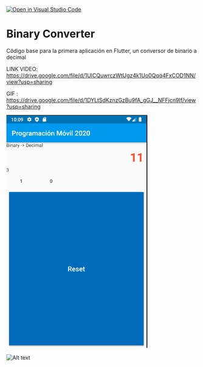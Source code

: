 [![Open in Visual Studio Code](https://classroom.github.com/assets/open-in-vscode-f059dc9a6f8d3a56e377f745f24479a46679e63a5d9fe6f495e02850cd0d8118.svg)](https://classroom.github.com/online_ide?assignment_repo_id=7173769&assignment_repo_type=AssignmentRepo)
# Binary Converter

Código base para la primera aplicación en Flutter, un conversor de binario a decimal

LINK VIDEO: https://drive.google.com/file/d/1UlCQuwrczWtUgz4k1Uo0Qqq4FxCOD1NN/view?usp=sharing 

GIF : https://drive.google.com/file/d/1DYLtSdKznzGzBu9fA_gGJ__NFFjcn9If/view?usp=sharing

![Alt text](tomaPantalla.png?raw=true "Title")   

![Alt text](app_preview?raw=true.gif "Title")



